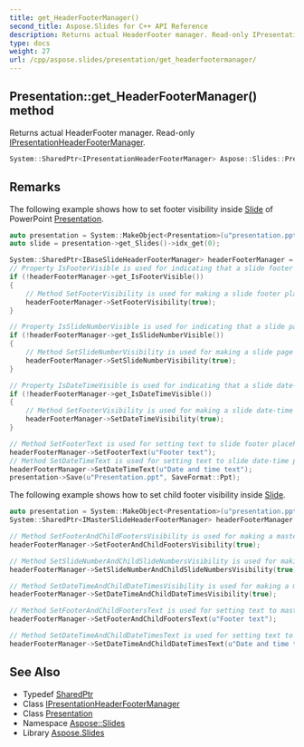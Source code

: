 ```yaml
---
title: get_HeaderFooterManager()
second_title: Aspose.Slides for C++ API Reference
description: Returns actual HeaderFooter manager. Read-only IPresentationHeaderFooterManager.
type: docs
weight: 27
url: /cpp/aspose.slides/presentation/get_headerfootermanager/
---
```

## Presentation::get_HeaderFooterManager() method


Returns actual HeaderFooter manager. Read-only [IPresentationHeaderFooterManager](../../ipresentationheaderfootermanager/).

```cpp
System::SharedPtr<IPresentationHeaderFooterManager> Aspose::Slides::Presentation::get_HeaderFooterManager() override
```

## Remarks


The following example shows how to set footer visibility inside [Slide](../../slide/) of PowerPoint [Presentation](../). 
```cpp
auto presentation = System::MakeObject<Presentation>(u"presentation.ppt");
auto slide = presentation->get_Slides()->idx_get(0);

System::SharedPtr<IBaseSlideHeaderFooterManager> headerFooterManager = slide->get_HeaderFooterManager();
// Property IsFooterVisible is used for indicating that a slide footer placeholder is not present.
if (!headerFooterManager->get_IsFooterVisible())
{
    // Method SetFooterVisibility is used for making a slide footer placeholder visible.
    headerFooterManager->SetFooterVisibility(true);
}

// Property IsSlideNumberVisible is used for indicating that a slide page number placeholder is not present.
if (!headerFooterManager->get_IsSlideNumberVisible())
{
    // Method SetSlideNumberVisibility is used for making a slide page number placeholder visible.
    headerFooterManager->SetSlideNumberVisibility(true);
}

// Property IsDateTimeVisible is used for indicating that a slide date-time placeholder is not present.
if (!headerFooterManager->get_IsDateTimeVisible())
{
    // Method SetFooterVisibility is used for making a slide date-time placeholder visible.
    headerFooterManager->SetDateTimeVisibility(true);
}

// Method SetFooterText is used for setting text to slide footer placeholder.
headerFooterManager->SetFooterText(u"Footer text");
// Method SetDateTimeText is used for setting text to slide date-time placeholder.
headerFooterManager->SetDateTimeText(u"Date and time text");
presentation->Save(u"Presentation.ppt", SaveFormat::Ppt);
```
 The following example shows how to set child footer visibility inside [Slide](../../slide/). 
```cpp
auto presentation = System::MakeObject<Presentation>(u"presentation.ppt");
System::SharedPtr<IMasterSlideHeaderFooterManager> headerFooterManager = presentation->get_Masters()->idx_get(0)->get_HeaderFooterManager();

// Method SetFooterAndChildFootersVisibility is used for making a master slide and all child footer placeholders visible.
headerFooterManager->SetFooterAndChildFootersVisibility(true);

// Method SetSlideNumberAndChildSlideNumbersVisibility is used for making a master slide and all child page number placeholders visible.
headerFooterManager->SetSlideNumberAndChildSlideNumbersVisibility(true);

// Method SetDateTimeAndChildDateTimesVisibility is used for making a master slide and all child date-time placeholders visible.
headerFooterManager->SetDateTimeAndChildDateTimesVisibility(true);

// Method SetFooterAndChildFootersText is used for setting text to master slide and all child footer placeholders.
headerFooterManager->SetFooterAndChildFootersText(u"Footer text");

// Method SetDateTimeAndChildDateTimesText is used for setting text to master slide and all child date-time placeholders.
headerFooterManager->SetDateTimeAndChildDateTimesText(u"Date and time text");
```

## See Also

* Typedef [SharedPtr](../../system/sharedptr/)
* Class [IPresentationHeaderFooterManager](../ipresentationheaderfootermanager/)
* Class [Presentation](./)
* Namespace [Aspose::Slides](../)
* Library [Aspose.Slides](../../)